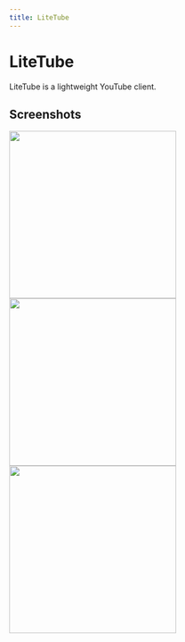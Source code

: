 ```yaml
---
title: LiteTube
---
```

# LiteTube
LiteTube is a lightweight YouTube client.

## Screenshots
<div class="screenshots">
  <a href="{{"/media/img/litetube/screenshot1.png"|relative_url}}"><img src="{{"/media/img/litetube/screenshot1.png"|relative_url}}" height="300" width="300"></a>
  <a href="{{"/media/img/litetube/screenshot2.png"|relative_url}}"><img src="{{"/media/img/litetube/screenshot2.png"|relative_url}}" height="300" width="300"></a>
  <a href="{{"/media/img/litetube/screenshot3.png"|relative_url}}"><img src="{{"/media/img/litetube/screenshot3.png"|relative_url}}" height="300" width="300"></a>
</div>

<link rel="stylesheet" href="../../assets/css/lightbox.css">
<script src="{{"/assets/js/lightbox.js"|relative_url}}"></script>
<script>new SimpleLightbox({elements: '.screenshots a'});</script>
